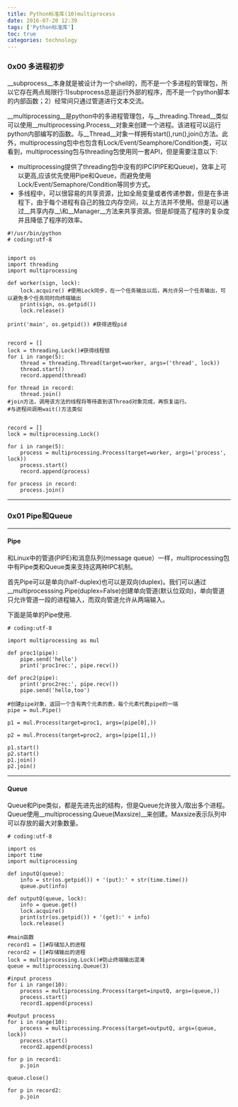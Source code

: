 ```yaml
---
title: Python标准库(10)multiprocess
date: 2016-07-20 12:39
tags: ['Python标准库']
toc: true
categories: technology
---
```


### 0x00 多进程初步
__subprocess__本身就是被设计为一个shell的，而不是一个多进程的管理包，所以它存在两点局限行:1)subprocess总是运行外部的程序，而不是一个python脚本的内部函数；2）经常间只通过管道进行文本交流。

__multiprocessing__是python中的多进程管理包，与__threading.Thread__类似可以使用__multiprocessing.Process__对象来创建一个进程。该进程可以运行python内部编写的函数。与__Thread__对象一样拥有start(),run(),join()方法。此外，multiprocessing包中也包含有Lock/Event/Seamphore/Condition类，可以看到，multiprocessing包与threading包使用同一套API，但是需要注意以下:
* multiprocessing提供了threading包中没有的IPC(PIPE和Queue)，效率上可以更高,应该优先使用Pipe和Queue，而避免使用Lock/Event/Semaphore/Condition等同步方式。
* 多线程中，可以很容易的共享资源，比如全局变量或者传递参数，但是在多进程下，由于每个进程有自己的独立内存空间，以上方法并不使用。但是可以通过__共享内存__\和__Manager__方法来共享资源。但是却提高了程序的复杂度并且降低了程序的效率。


```
#!/usr/bin/python
# coding:utf-8


import os
import threading
import multiprocessing

def worker(sign, lock):
    lock.acquire() #使用Lock同步，在一个任务输出以后，再允许另一个任务输出，可以避免多个任务同时向终端输出
    print(sign, os.getpid())
    lock.release()

print('main', os.getpid()) #获得进程pid


record = []
lock = threading.Lock()#获得线程锁
for i in range(5):
    thread = threading.Thread(target=worker, args=('thread', lock))
    thread.start()
    record.append(thread)

for thread in record:
    thread.join()
#join方法，调用该方法的线程将等待直到该Thread对象完成，再恢复运行。
#与进程间调用wait()方法类似


record = []
lock = multiprocessing.Lock()

for i in range(5):
    process = multiprocessing.Process(target=worker, args=('process', lock))
    process.start()
    record.append(process)

for process in record:
    process.join()

```

---
### 0x01 Pipe和Queue

---
#### Pipe
和Linux中的管道(PIPE)和消息队列(message queue）一样，multiprocessing包中有Pipe类和Queue类来支持这两种IPC机制。

首先Pipe可以是单向(half-duplex)也可以是双向(duplex)。我们可以通过__multiprocesssing.Pipe(duplex=False)创建单向管道(默认位双向)，单向管道只允许管道一段的进程输入，而双向管道允许从两端输入。

下面是简单的Pipe使用.

```
# coding:utf-8

import multiprocessing as mul

def proc1(pipe):
    pipe.send('hello')
    print('proc1rec:', pipe.recv())

def proc2(pipe):
    print('proc2rec:', pipe.recv())
    pipe.send('hello,too')

#创建pipe对象，返回一个含有两个元素的表，每个元素代表pipe的一端
pipe = mul.Pipe()

p1 = mul.Process(target=proc1, args=(pipe[0],))

p2 = mul.Process(target=proc2, args=(pipe[1],))

p1.start()
p2.start()
p1.join()
p2.join()
```

---
#### Queue
Queue和Pipe类似，都是先进先出的结构，但是Queue允许放入/取出多个进程。Queue使用__multiprocessing.Queue(Maxsize)__来创建。Maxsize表示队列中可以存放的最大对象数量。

```
# coding:utf-8

import os
import time
import multiprocessing

def inputQ(queue):
    info = str(os.getpid()) + '(put):' + str(time.time())
    queue.put(info)

def outputQ(queue, lock):
    info = queue.get()
    lock.acquire()
    print(str(os.getpid()) + '(get):' + info)
    lock.release()

#main函数
record1 = []#存储加入的进程
record2 = []#存储输出的进程
lock = multiprocessing.Lock()#防止终端输出混淆
queue = multiprocessing.Queue(3)

#input process
for i in range(10):
    process = multiprocessing.Process(target=inputQ, args=(queue,))
    process.start()
    record1.append(process)

#output process
for i in range(10):
    process = multiprocessing.Process(target=outputQ, args=(queue, lock))
    process.start()
    record2.append(process)

for p in record1:
    p.join

queue.close()

for p in record2:
    p.join

```






